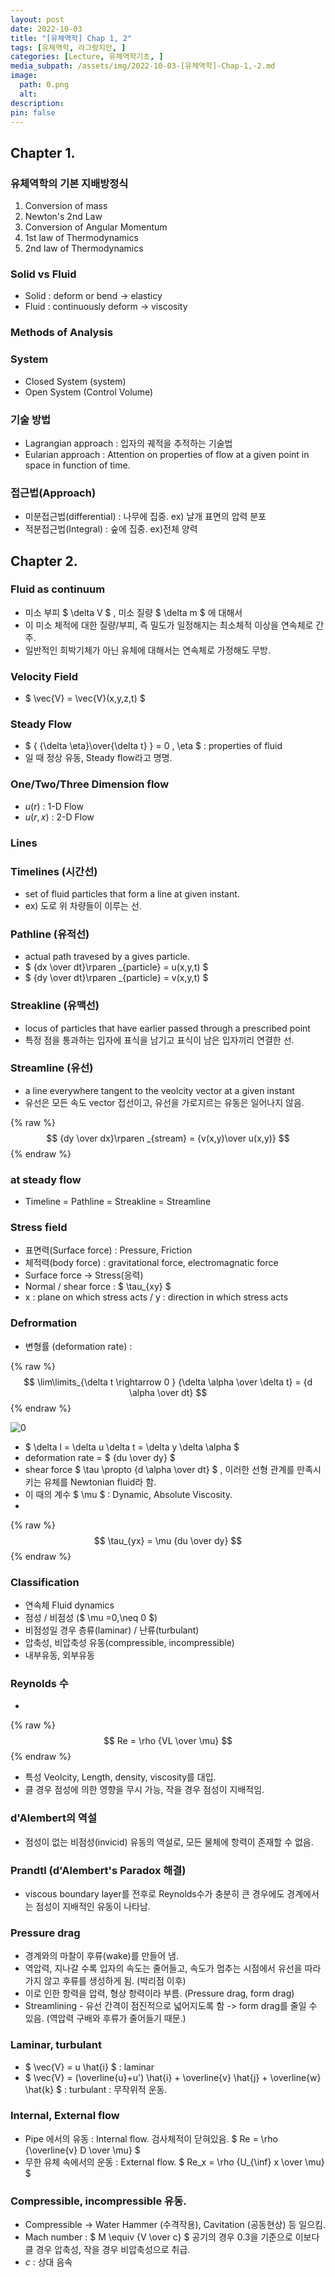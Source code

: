 ```yaml
---
layout: post
date: 2022-10-03
title: "[유체역학] Chap 1, 2"
tags: [유체역학, 라그랑지안, ]
categories: [Lecture, 유체역학기초, ]
media_subpath: /assets/img/2022-10-03-[유체역학]-Chap-1,-2.md
image:
  path: 0.png
  alt:  
description:  
pin: false
---
```



## Chapter 1.


### 유체역학의 기본 지배방정식

1. Conversion of mass
2. Newton's 2nd Law
3. Conversion of Angular Momentum
4. 1st law of Thermodynamics
5. 2nd law of Thermodynamics

### Solid vs Fluid

- Solid : deform or bend -> elasticy
- Fluid : continuously deform -> viscosity

### Methods of Analysis


### System

- Closed System (system)
- Open System (Control Volume)

### 기술 방법

- Lagrangian approach : 입자의 궤적을 추적하는 기술법
- Eularian approach : Attention on properties of flow at a given point in space in function of time.

### 접근법(Approach)

- 미분접근법(differential) : 나무에 집중. ex) 날개 표면의 압력 분포
- 적분접근법(Integral) : 숲에 집중. ex)전체 양력

## Chapter 2.


### Fluid as continuum

- 미소 부피 $ \delta V $ , 미소 질량 $ \delta m $ 에 대해서
- 이 미소 체적에 대한 질량/부피, 즉 밀도가 일정해지는 최소체적 이상을 연속체로 간주.
- 일반적인 희박기체가 아닌 유체에 대해서는 연속체로 가정해도 무방.

### Velocity Field

- $ \vec{V} = \vec{V}(x,y,z,t) $

### Steady Flow

- $ { {\delta \eta}\over{\delta t} } = 0 , \eta $ : properties of fluid
- 일 때 정상 유동, Steady flow라고 명명.

### One/Two/Three Dimension flow

- $u(r)$ : 1-D Flow
- $u(r,x)$ : 2-D Flow

### Lines


### Timelines (시간선)

- set of fluid particles that form a line at given instant.
- ex) 도로 위 차량들이 이루는 선.

### Pathline (유적선)

- actual path travesed by a gives particle.
- $ {dx \over dt}\rparen _{particle} = u(x,y,t) $
- $ {dy \over dt}\rparen _{particle} = v(x,y,t) $

### Streakline (유맥선)

- locus of particles that have earlier passed through a prescribed point
- 특정 점을 통과하는 입자에 표식을 남기고 표식이 남은 입자끼리 연결한 선.

### Streamline (유선)

- a line everywhere tangent to the veolcity vector at a given instant
- 유선은 모든 속도 vector 접선이고, 유선을 가로지르는 유동은 일어나지 않음.

{% raw %}
$$
{dy \over dx}\rparen _{stream} = {v(x,y)\over u(x,y)}
$$
{% endraw %}


### at steady flow

- Timeline = Pathline = Streakline = Streamline

### Stress field

- 표면력(Surface force) : Pressure, Friction
- 체적력(body force) : gravitational force, electromagnatic force
- Surface force -> Stress(응력)
- Normal / shear force : $ \tau_{xy} $
- x : plane on which stress acts / y : direction in which stress acts

### Defrormation

- 변형률 (deformation rate) :

{% raw %}
$$
\lim\limits_{\delta t \rightarrow 0 } {\delta \alpha \over \delta t} = {d \alpha \over dt}
$$
{% endraw %}


![0](/0.png)

- $ \delta l = \delta u \delta t = \delta y \delta \alpha $
- deformation rate = $ {du \over dy} $
- shear force $ \tau \propto {d \alpha \over dt} $ , 이러한 선형 관계를 만족시키는 유체를 Newtonian fluid라 함.
- 이 때의 계수 $ \mu $ : Dynamic, Absolute Viscosity.
- 

{% raw %}
$$
\tau_{yx} = \mu {du \over dy}
$$
{% endraw %}


### Classification

- 연속체 Fluid dynamics
- 점성 / 비점성 ($ \mu =0,\neq 0 $)
- 비점성일 경우 층류(laminar) / 난류(turbulant)
- 압축성, 비압축성 유동(compressible, incompressible)
- 내부유동, 외부유동

### Reynolds 수

- 

{% raw %}
$$
Re = \rho {VL \over \mu}
$$
{% endraw %}

- 특성 Veolcity, Length, density, viscosity를 대입.
- 클 경우 점성에 의한 영향을 무시 가능, 작을 경우 점성이 지배적임.

### d'Alembert의 역설

- 점성이 없는 비점성(invicid) 유동의 역설로, 모든 물체에 항력이 존재할 수 없음.

### Prandtl (d'Alembert's Paradox 해결)

- viscous boundary layer를 전후로 Reynolds수가 충분히 큰 경우에도 경계에서는 점성이 지배적인 유동이 나타남.

### Pressure drag

- 경계와의 마찰이 후류(wake)를 만들어 냄.
- 역압력, 지나갈 수록 입자의 속도는 줄어들고, 속도가 멈추는 시점에서 유선을 따라가지 않고 후류를 생성하게 됨. (박리점 이후)
- 이로 인한 항력을 압력, 형상 항력이라 부름. (Pressure drag, form drag)
- Streamlining - 유선 간격이 점진적으로 넓어지도록 함 -> form drag를 줄일 수 있음. (역압력 구배와 후류가 줄어들기 때문.)

### Laminar, turbulant

- $ \vec{V} = u \hat{i} $ : laminar
- $ \vec{V} = (\overline{u}+u') \hat{i} + \overline{v} \hat{j} + \overline{w} \hat{k} $ : turbulant : 무작위적 운동.

### Internal, External flow

- Pipe 에서의 유동 : Internal flow. 검사체적이 닫혀있음. $ Re = \rho {\overline{v} D \over \mu} $
- 무한 유체 속에서의 운동 : External flow. $ Re_x = \rho {U_{\inf} x \over \mu} $

### Compressible, incompressible 유동.

- Compressible -> Water Hammer (수격작용), Cavitation (공동현상) 등 일으킴.
- Mach number : $ M \equiv {V \over c} $ 공기의 경우 0.3을 기준으로 이보다 클 경우 압축성, 작을 경우 비압축성으로 취급.
- $c$ : 상대 음속


<script>
  window.MathJax = {
    tex: {
      macros: {
        R: "\\mathbb{R}",
        N: "\\mathbb{N}",
        Z: "\\mathbb{Z}",
        Q: "\\mathbb{Q}",
        C: "\\mathbb{C}",
        proj: "\\operatorname{proj}",
        rank: "\\operatorname{rank}",
        im: "\\operatorname{im}",
        dom: "\\operatorname{dom}",
        codom: "\\operatorname{codom}",
        argmax: "\\operatorname*{arg\,max}",
        argmin: "\\operatorname*{arg\,min}"
      },
      tags: "ams",
      strict: false
    },
    options: {
      skipHtmlTags: ["script", "noscript", "style", "textarea", "pre"]
    }
  };
</script>
<script async src="https://cdn.jsdelivr.net/npm/mathjax@3/es5/tex-mml-chtml.js"></script>
